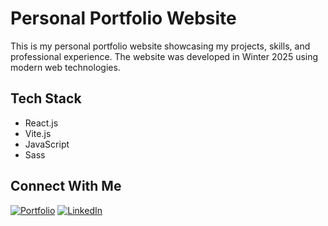 # Personal Portfolio Website

This is my personal portfolio website showcasing my projects, skills, and professional experience. The website was developed in Winter 2025 using modern web technologies.

## Tech Stack

- React.js
- Vite.js
- JavaScript
- Sass

## Connect With Me

[![Portfolio](https://img.shields.io/badge/Portfolio-000000?style=for-the-badge&logo=About.me&logoColor=white)](https://ali-dadashzadeh.ir)
[![LinkedIn](https://img.shields.io/badge/LinkedIn-0077B5?style=for-the-badge&logo=linkedin&logoColor=white)](https://linkedin.com/in/dadashzadeh-ali)
